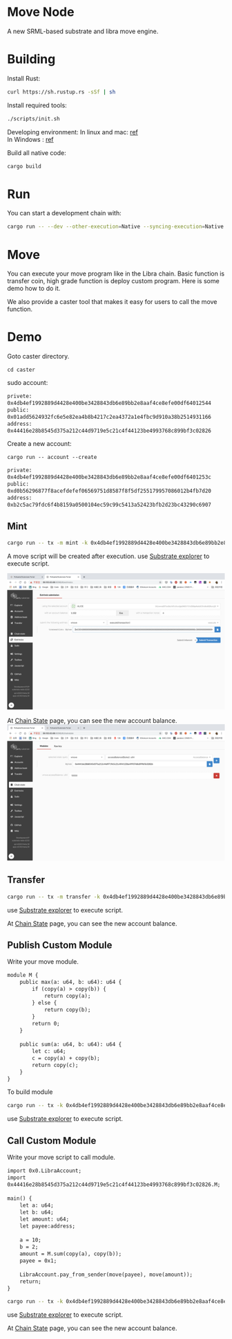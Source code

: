 # Move Node

A new SRML-based substrate and libra move engine.

# Building

Install Rust:

```bash
curl https://sh.rustup.rs -sSf | sh
```

Install required tools:

```bash
./scripts/init.sh
```

Developing environment:
In linux and mac: [ref](https://github.com/laddernetwork/substrate#611-linux-and-mac)  
In Windows : [ref](https://github.com/laddernetwork/substrate#612-windows)

Build all native code:

```bash
cargo build
```

# Run

You can start a development chain with:

```bash
cargo run -- --dev --other-execution=Native --syncing-execution=Native --block-construction-execution=Native --importing-execution=Native
```

# Move

You can execute your move program like in the Libra chain. Basic function is transfer coin, high grade function is deploy 
custom program. Here is some demo how to do it.

We also provide a caster tool that makes it easy for users to call the move function.


# Demo
Goto caster directory.
```
cd caster
```


sudo account:

```
privete: 0x4db4ef1992889d4428e400be3428843db6e89bb2e8aaf4ce8efe00df64012544
public: 0x01add5624932fc6e5e82ea4b8b4217c2ea4372a1e4fbc9d910a38b2514931166
address: 0x44416e28b8545d375a212c44d9719e5c21c4f44123be4993768c899bf3c02826
```

Create a new account:
```
cargo run -- account --create
```

```
private: 0x4db4ef1992889d4428e400be3428843db6e89bb2e8aaf4ce8efe00df6401253c
public: 0xd0b56296877f8acefdefef06569751d8587f8f5df255179957086012b4fb7d20
address: 0xb2c5ac79fdc6f4b8159a0500104ec59c99c5413a52423bfb2d23bc43290c6907
```


## Mint
```bash
cargo run -- tx -m mint -k 0x4db4ef1992889d4428e400be3428843db6e89bb2e8aaf4ce8efe00df64012544 -r 0x44416e28b8545d375a212c44d9719e5c21c4f44123be4993768c899bf3c02826 -v 10000 -s 0
```
A move script will be created after execution. use [Substrate explorer](http://39.100.63.66:8096/#/extrinsics) to execute script.

![Execute Transaction Script](./res/execute_move_transaction.png)

At  [Chain State](http://39.100.63.66:8096/#/chainstate) page, you can see the new account balance.
![Check Chain Statet](./res/check_chain_state.png)


## Transfer

```bash
cargo run -- tx -m transfer -k 0x4db4ef1992889d4428e400be3428843db6e89bb2e8aaf4ce8efe00df64012544 -r 0xb2c5ac79fdc6f4b8159a0500104ec59c99c5413a52423bfb2d23bc43290c6907 -v 100 -s 0
```
use [Substrate explorer](http://39.100.63.66:8096/#/extrinsics) to execute script.

At  [Chain State](http://39.100.63.66:8096/#/chainstate) page, you can see the new account balance.

## Publish Custom Module
Write your move module.
```
module M {
	public max(a: u64, b: u64): u64 {
		if (copy(a) > copy(b)) {
			return copy(a);
		} else {
			return copy(b);
		}
		return 0;
	}

	public sum(a: u64, b: u64): u64 {
		let c: u64;
		c = copy(a) + copy(b);
		return copy(c);
	}
}
```

To build module
```bash
cargo run -- tx -k 0x4db4ef1992889d4428e400be3428843db6e89bb2e8aaf4ce8efe00df64012544 -m publish --compiled_file ./scripts/m.mvir -s 1
```
use [Substrate explorer](http://39.100.63.66:8096/#/extrinsics) to execute script.

## Call Custom Module
Write your move script to call module.
```
import 0x0.LibraAccount;
import 0x44416e28b8545d375a212c44d9719e5c21c4f44123be4993768c899bf3c02826.M;

main() {
	let a: u64;
	let b: u64;
	let amount: u64;
    let payee:address;

	a = 10;
	b = 2;
	amount = M.sum(copy(a), copy(b));
    payee = 0x1;

    LibraAccount.pay_from_sender(move(payee), move(amount));
    return;
}
```
```bash
cargo run -- tx -k 0x4db4ef1992889d4428e400be3428843db6e89bb2e8aaf4ce8efe00df64012544 -m publish --compiled_file ./scripts/s.mvir -s 2
```
use [Substrate explorer](http://39.100.63.66:8096/#/extrinsics) to execute script.

At  [Chain State](http://39.100.63.66:8096/#/chainstate) page, you can see the new account balance.

